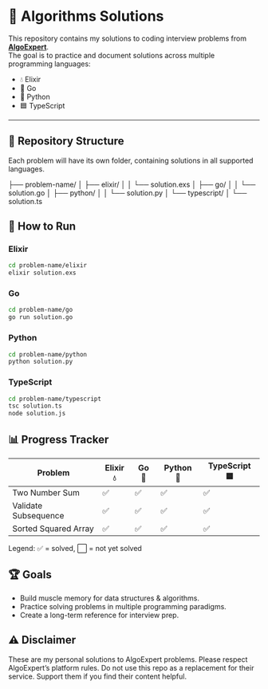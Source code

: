 # 🧩 Algorithms Solutions

This repository contains my solutions to coding interview problems from **[AlgoExpert](https://www.algoexpert.io/)**.  
The goal is to practice and document solutions across multiple programming languages:

- 💧 Elixir  
- 🐹 Go  
- 🐍 Python  
- 🟦 TypeScript  

---

## 📂 Repository Structure

Each problem will have its own folder, containing solutions in all supported languages.

├── problem-name/
│   ├── elixir/
│   │   └── solution.exs
│   ├── go/
│   │   └── solution.go
│   ├── python/
│   │   └── solution.py
│   └── typescript/
│       └── solution.ts

## 🚀 How to Run

### Elixir

```bash
cd problem-name/elixir
elixir solution.exs
```

### Go

```bash
cd problem-name/go
go run solution.go
```

### Python

```bash
cd problem-name/python
python solution.py
```

### TypeScript

```bash
cd problem-name/typescript
tsc solution.ts
node solution.js
```

## 📊 Progress Tracker

| Problem                  | Elixir 💧 | Go 🐹  | Python 🐍 | TypeScript 🟦 |
| ------------------------ | --------- | ------ | --------- | ------------- |
| Two Number Sum           | ✅         | ✅      | ✅         | ✅         |   
| Validate Subsequence     | ✅         | ✅      | ✅         | ✅         | 
| Sorted Squared Array     | ✅         | ✅      | ✅         | ✅         | 
 
Legend: ✅ = solved, ⬜ = not yet solved

## 🏆 Goals

- Build muscle memory for data structures & algorithms.
- Practice solving problems in multiple programming paradigms.
- Create a long-term reference for interview prep.

## ⚠️ Disclaimer

These are my personal solutions to AlgoExpert problems.
Please respect AlgoExpert’s platform rules. Do not use this repo as a replacement for their service. Support them if you find their content helpful.